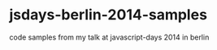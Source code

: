 jsdays-berlin-2014-samples
==========================

code samples from my talk at javascript-days 2014 in berlin
